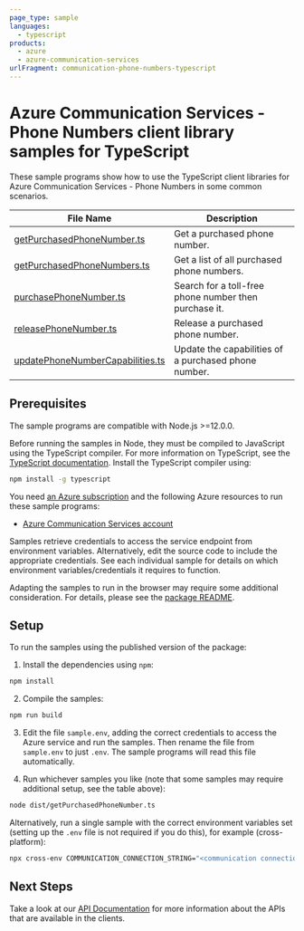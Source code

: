 ```yaml
---
page_type: sample
languages:
  - typescript
products:
  - azure
  - azure-communication-services
urlFragment: communication-phone-numbers-typescript
---
```


# Azure Communication Services - Phone Numbers client library samples for TypeScript

These sample programs show how to use the TypeScript client libraries for Azure Communication Services - Phone Numbers in some common scenarios.

| **File Name**                                                     | **Description**                                       |
| ----------------------------------------------------------------- | ----------------------------------------------------- |
| [getPurchasedPhoneNumber.ts][getpurchasedphonenumber]             | Get a purchased phone number.                         |
| [getPurchasedPhoneNumbers.ts][getpurchasedphonenumbers]           | Get a list of all purchased phone numbers.            |
| [purchasePhoneNumber.ts][purchasephonenumber]                     | Search for a toll-free phone number then purchase it. |
| [releasePhoneNumber.ts][releasephonenumber]                       | Release a purchased phone number.                     |
| [updatePhoneNumberCapabilities.ts][updatephonenumbercapabilities] | Update the capabilities of a purchased phone number.  |

## Prerequisites

The sample programs are compatible with Node.js >=12.0.0.

Before running the samples in Node, they must be compiled to JavaScript using the TypeScript compiler. For more information on TypeScript, see the [TypeScript documentation][typescript]. Install the TypeScript compiler using:

```bash
npm install -g typescript
```

You need [an Azure subscription][freesub] and the following Azure resources to run these sample programs:

- [Azure Communication Services account][createinstance_azurecommunicationservicesaccount]

Samples retrieve credentials to access the service endpoint from environment variables. Alternatively, edit the source code to include the appropriate credentials. See each individual sample for details on which environment variables/credentials it requires to function.

Adapting the samples to run in the browser may require some additional consideration. For details, please see the [package README][package].

## Setup

To run the samples using the published version of the package:

1. Install the dependencies using `npm`:

```bash
npm install
```

2. Compile the samples:

```bash
npm run build
```

3. Edit the file `sample.env`, adding the correct credentials to access the Azure service and run the samples. Then rename the file from `sample.env` to just `.env`. The sample programs will read this file automatically.

4. Run whichever samples you like (note that some samples may require additional setup, see the table above):

```bash
node dist/getPurchasedPhoneNumber.ts
```

Alternatively, run a single sample with the correct environment variables set (setting up the `.env` file is not required if you do this), for example (cross-platform):

```bash
npx cross-env COMMUNICATION_CONNECTION_STRING="<communication connection string>" PHONE_NUMBER_TO_GET="<phone number to get>" node dist/getPurchasedPhoneNumber.js
```

## Next Steps

Take a look at our [API Documentation][apiref] for more information about the APIs that are available in the clients.

[getpurchasedphonenumber]: https://github.com/Azure/azure-sdk-for-js/blob/master/sdk/communication/communication-phone-numbers/samples/v1/typescript/src/getPurchasedPhoneNumber.ts
[getpurchasedphonenumbers]: https://github.com/Azure/azure-sdk-for-js/blob/master/sdk/communication/communication-phone-numbers/samples/v1/typescript/src/getPurchasedPhoneNumbers.ts
[purchasephonenumber]: https://github.com/Azure/azure-sdk-for-js/blob/master/sdk/communication/communication-phone-numbers/samples/v1/typescript/src/purchasePhoneNumber.ts
[releasephonenumber]: https://github.com/Azure/azure-sdk-for-js/blob/master/sdk/communication/communication-phone-numbers/samples/v1/typescript/src/releasePhoneNumber.ts
[updatephonenumbercapabilities]: https://github.com/Azure/azure-sdk-for-js/blob/master/sdk/communication/communication-phone-numbers/samples/v1/typescript/src/updatePhoneNumberCapabilities.ts
[apiref]: https://docs.microsoft.com/javascript/api/@azure/communication-phone-numbers
[freesub]: https://azure.microsoft.com/free/
[createinstance_azurecommunicationservicesaccount]: https://docs.microsoft.com/azure/communication-services/quickstarts/create-communication-resource
[package]: https://github.com/Azure/azure-sdk-for-js/tree/master/sdk/communication/communication-phone-numbers/README.md
[typescript]: https://www.typescriptlang.org/docs/home.html
